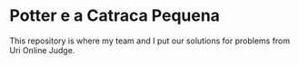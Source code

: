 # Potter e a Catraca Pequena

This repository is where my team and I put our solutions for problems from Uri Online Judge.
